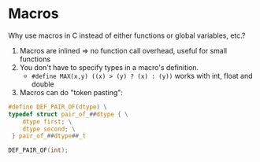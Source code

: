 # Macros

Why use macros in C instead of either functions or global variables, etc.?

1. Macros are inlined => no function call overhead, useful for small functions
2. You don't have to specify types in a macro's definition.
    * `#define MAX(x,y) ((x) > (y) ? (x) : (y))` works with int, float and double
3. Macros can do "token pasting":
```c
#define DEF_PAIR_OF(dtype) \
typedef struct pair_of_##dtype { \
    dtype first; \
    dtype second; \
 } pair_of_##dtype##_t

DEF_PAIR_OF(int);
```
